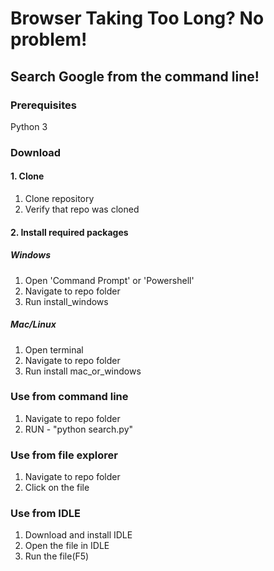 # Browser Taking Too Long? No problem!
## Search Google from the command line!
### Prerequisites
Python 3
### Download
#### 1. Clone
1. Clone repository
2. Verify that repo was cloned
#### 2. Install required packages
##### Windows
1. Open 'Command Prompt' or 'Powershell'
2. Navigate to repo folder
3. Run install_windows
##### Mac/Linux
1. Open terminal
2. Navigate to repo folder
3. Run install mac_or_windows
### Use from command line
1. Navigate to repo folder
2. RUN - "python search.py"
### Use from file explorer
1. Navigate to repo folder
2. Click on the file
### Use from IDLE
1. Download and install IDLE
2. Open the file in IDLE
3. Run the file(F5)
